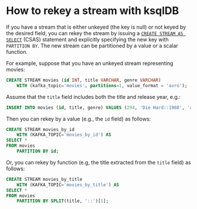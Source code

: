 # How to rekey a stream with ksqlDB

If you have a stream that is either unkeyed (the key is null) or not keyed by the desired field, you can rekey the stream
by issuing a [`CREATE STREAM AS SELECT`](https://docs.ksqldb.io/en/latest/developer-guide/ksqldb-reference/create-stream-as-select/)
(CSAS) statement and explicitly specifying the new key with `PARTITION BY`. The new stream can be partitioned by a value or a scalar function.

For example, suppose that you have an unkeyed stream representing movies:

```sql
CREATE STREAM movies (id INT, title VARCHAR, genre VARCHAR)
    WITH (kafka_topic='movies', partitions=1, value_format = 'avro');
```

Assume that the `title` field includes both the title and release year, e.g.:

```sql
INSERT INTO movies (id, title, genre) VALUES (294, 'Die Hard::1988', 'action');
```

Then you can rekey by a value (e.g., the `id` field) as follows:

```sql
CREATE STREAM movies_by_id
    WITH (KAFKA_TOPIC='movies_by_id') AS
SELECT *
FROM movies
    PARTITION BY id;
```

Or, you can rekey by function (e.g, the title extracted from the `title` field) as follows:

```sql
CREATE STREAM movies_by_title
    WITH (KAFKA_TOPIC='movies_by_title') AS
SELECT *
FROM movies
    PARTITION BY SPLIT(title, '::')[1];
```
